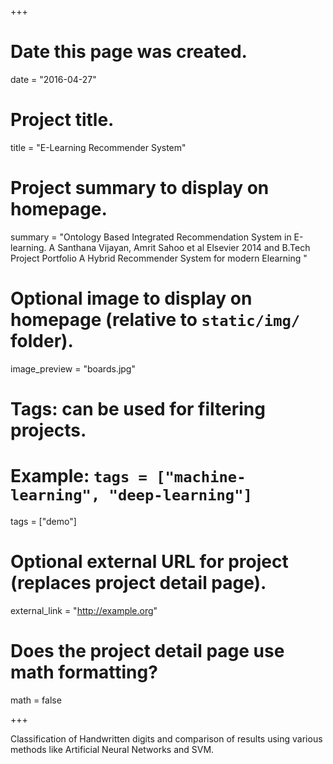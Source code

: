 +++
# Date this page was created.
date = "2016-04-27"

# Project title.
title = "E-Learning Recommender System"

# Project summary to display on homepage.
summary = "Ontology Based Integrated Recommendation System in E-learning. A Santhana Vijayan, Amrit Sahoo et al Elsevier 2014 and B.Tech Project Portfolio A Hybrid Recommender System for modern Elearning "

# Optional image to display on homepage (relative to `static/img/` folder).
image_preview = "boards.jpg"

# Tags: can be used for filtering projects.
# Example: `tags = ["machine-learning", "deep-learning"]`
tags = ["demo"]

# Optional external URL for project (replaces project detail page).
external_link = "http://example.org"

# Does the project detail page use math formatting?
math = false

+++

Classification of Handwritten digits and comparison of results using various methods like Artificial Neural Networks and SVM.

